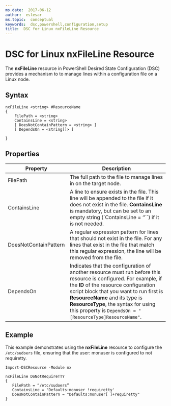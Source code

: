 ```yaml
---
ms.date:  2017-06-12
author:  eslesar
ms.topic:  conceptual
keywords:  dsc,powershell,configuration,setup
title:  DSC for Linux nxFileLine Resource
---
```


# DSC for Linux nxFileLine Resource

The **nxFileLine** resource in PowerShell Desired State Configuration (DSC) provides a mechanism to to manage lines within a configuration file on a Linux node.

## Syntax

```
nxFileLine <string> #ResourceName
{
    FilePath = <string>
    ContainsLine = <string>
    [ DoesNotContainPattern = <string> ]
    [ DependsOn = <string[]> ]

}
```

## Properties

|  Property |  Description | 
|---|---|
| FilePath| The full path to the file to manage lines in on the target node.| 
| ContainsLine| A line to ensure exists in the file. This line will be appended to the file if it does not exist in the file. **ContainsLine** is mandatory, but can be set to an empty string (`ContainsLine = ‘’``) if it is not needed.| 
| DoesNotContainPattern| A regular expression pattern for lines that should not exist in the file. For any lines that exist in the file that match this regular expression, the line will be removed from the file.| 
| DependsOn | Indicates that the configuration of another resource must run before this resource is configured. For example, if the **ID** of the resource configuration script block that you want to run first is **ResourceName** and its type is **ResourceType**, the syntax for using this property is `DependsOn = "[ResourceType]ResourceName"`.| 

## Example

This example demonstrates using the **nxFileLine** resource to configure the `/etc/sudoers` file, ensuring that the user: monuser is configured to not requiretty.

```
Import-DSCResource -Module nx 

nxFileLine DoNotRequireTTY
{
   FilePath = “/etc/sudoers”
   ContainsLine = 'Defaults:monuser !requiretty'
   DoesNotContainPattern = "Defaults:monuser[ ]+requiretty"
} 
```

